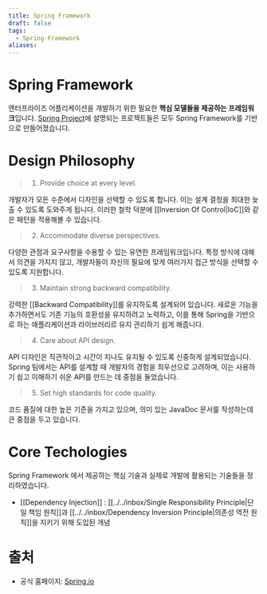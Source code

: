 ```yaml
---
title: Spring Framework
draft: false
tags:
  - Spring-Framework
aliases:
---
```

# Spring Framework 
엔터프라이즈 어플리케이션을 개발하기 위한 필요한 **핵심 모델들을 제공하는 프레임워크**입니다. [Spring Project](https://spring.io/projects)에 설명되는 프로젝트들은 모두 Spring Framework를 기반으로 만들어졌습니다. 

# Design Philosophy 

>1. Provide choice at every level.

개발자가 모든 수준에서 디자인을 선택할 수 있도록 합니다. 이는 설계 결정을 최대한 늦출 수 있도록 도와주게 됩니다. 이러한 철학 덕분에 [[Inversion Of Control|IoC]]와 같은 패턴을 적용해볼 수 있습니다.

> 2. Accommodate diverse perspectives.

다양한 관점과 요구사항을 수용할 수 있는 유연한 프레임워크입니다. 특정 방식에 대해서 의견을 가지지 않고, 개발자들이 자신의 필요에 맞게 여러가지 접근 방식을 선택할 수 있도록 지원합니다.

> 3. Maintain strong backward compatibility.

강력한 [[Backward Compatibility]]를 유지하도록 설계되어 있습니다. 새로운 기능을 추가하면서도 기존 기능의 호환성을 유지하려고 노력하고, 이를 통해 Spring을 기반으로 하는 애플리케이션과 라이브러리르 유지 관리하기 쉽게 해줍니다. 

> 4. Care about API design.

API 디자인은 직관적이고 시간이 지나도 유지될 수 있도록 신중하게 설계되었습니다. Spring 팀에서는  API를 설계할 때 개발자의 경험을 최우선으로 고려하며, 이는 사용하기 쉽고 이해하기 쉬운 API를 만드는 데 중점을 둘었습니다.

> 5. Set high standards for code quality.

코드 품질에 대한 높은 기준을 가지고 있으며, 의미 있는 JavaDoc 문서를 작성하는데 큰 중점을 두고 있습니다.

# Core Techologies 
Spring Framework 에서 제공하는 핵심 기술과 실제로 개발에 활용되는 기술들을 정리하였습니다.
- [[Dependency Injection]] : [[../../inbox/Single Responsibility Principle|단일 책임 원칙]]과 [[../../inbox/Dependency Inversion Principle|의존성 역전 원칙]]을 지키기 위해 도입된 개념

# 출처 
- 공식 홈페이지: [Spring.io](https://spring.io/projects/spring-framework#overview)
